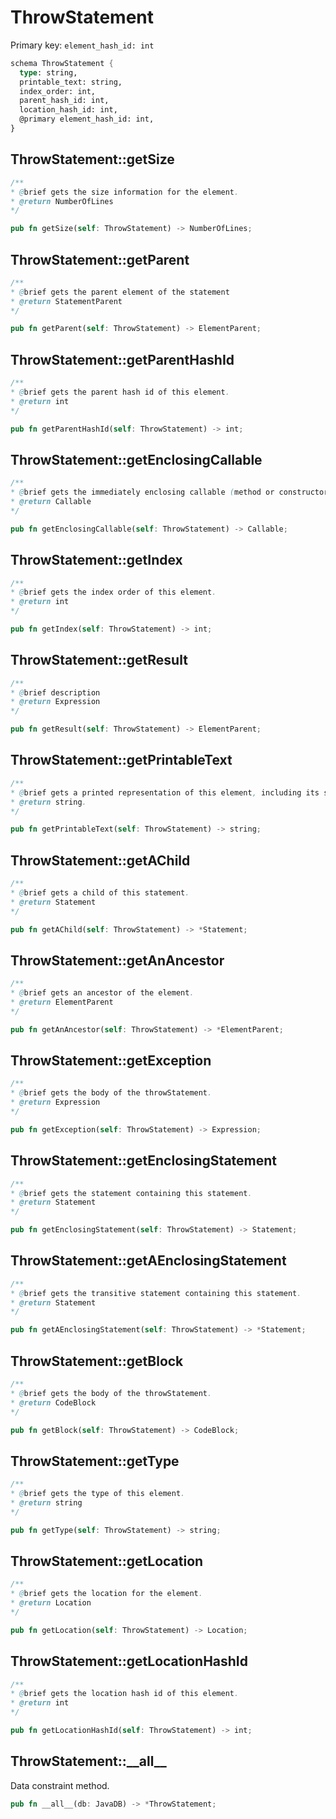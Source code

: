 # ThrowStatement

Primary key: `element_hash_id: int`

```rust
schema ThrowStatement {
  type: string,
  printable_text: string,
  index_order: int,
  parent_hash_id: int,
  location_hash_id: int,
  @primary element_hash_id: int,
}
```
## ThrowStatement::getSize

```java
/**
* @brief gets the size information for the element.
* @return NumberOfLines
*/
```
```rust
pub fn getSize(self: ThrowStatement) -> NumberOfLines;
```
## ThrowStatement::getParent

```java
/**
* @brief gets the parent element of the statement
* @return StatementParent 
*/
```
```rust
pub fn getParent(self: ThrowStatement) -> ElementParent;
```
## ThrowStatement::getParentHashId

```java
/**
* @brief gets the parent hash id of this element.
* @return int
*/
```
```rust
pub fn getParentHashId(self: ThrowStatement) -> int;
```
## ThrowStatement::getEnclosingCallable

```java
/**
* @brief gets the immediately enclosing callable (method or constructor) whose body contains this statement.
* @return Callable 
*/
```
```rust
pub fn getEnclosingCallable(self: ThrowStatement) -> Callable;
```
## ThrowStatement::getIndex

```java
/**
* @brief gets the index order of this element.
* @return int
*/
```
```rust
pub fn getIndex(self: ThrowStatement) -> int;
```
## ThrowStatement::getResult

```java
/**
* @brief description
* @return Expression 
*/
```
```rust
pub fn getResult(self: ThrowStatement) -> ElementParent;
```
## ThrowStatement::getPrintableText

```java
/**
* @brief gets a printed representation of this element, including its structure where applicable.
* @return string.
*/
```
```rust
pub fn getPrintableText(self: ThrowStatement) -> string;
```
## ThrowStatement::getAChild

```java
/**
* @brief gets a child of this statement.
* @return Statement 
*/
```
```rust
pub fn getAChild(self: ThrowStatement) -> *Statement;
```
## ThrowStatement::getAnAncestor

```java
/**
* @brief gets an ancestor of the element.
* @return ElementParent 
*/
```
```rust
pub fn getAnAncestor(self: ThrowStatement) -> *ElementParent;
```
## ThrowStatement::getException

```java
/**
* @brief gets the body of the throwStatement.
* @return Expression 
*/
```
```rust
pub fn getException(self: ThrowStatement) -> Expression;
```
## ThrowStatement::getEnclosingStatement

```java
/**
* @brief gets the statement containing this statement.
* @return Statement 
*/
```
```rust
pub fn getEnclosingStatement(self: ThrowStatement) -> Statement;
```
## ThrowStatement::getAEnclosingStatement

```java
/**
* @brief gets the transitive statement containing this statement.
* @return Statement 
*/
```
```rust
pub fn getAEnclosingStatement(self: ThrowStatement) -> *Statement;
```
## ThrowStatement::getBlock

```java
/**
* @brief gets the body of the throwStatement.
* @return CodeBlock 
*/
```
```rust
pub fn getBlock(self: ThrowStatement) -> CodeBlock;
```
## ThrowStatement::getType

```java
/**
* @brief gets the type of this element.
* @return string
*/
```
```rust
pub fn getType(self: ThrowStatement) -> string;
```
## ThrowStatement::getLocation

```java
/**
* @brief gets the location for the element.
* @return Location
*/
```
```rust
pub fn getLocation(self: ThrowStatement) -> Location;
```
## ThrowStatement::getLocationHashId

```java
/**
* @brief gets the location hash id of this element.
* @return int
*/
```
```rust
pub fn getLocationHashId(self: ThrowStatement) -> int;
```
## ThrowStatement::\_\_all\_\_

Data constraint method.

```rust
pub fn __all__(db: JavaDB) -> *ThrowStatement;
```
